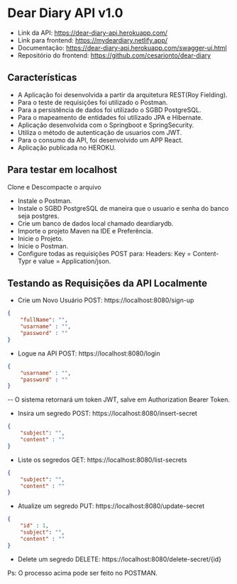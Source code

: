 # Dear Diary API v1.0 
- Link da API: https://dear-diary-api.herokuapp.com/ 
- Link para frontend: https://mydeardiary.netlify.app/ 
- Documentação: https://dear-diary-api.herokuapp.com/swagger-ui.html 
- Repositório do frontend: https://github.com/cesarionto/dear-diary 

## Características

- A Aplicação foi desenvolvida a partir da arquitetura REST(Roy Fielding).
- Para o teste de requisições foi utilizado o Postman.
- Para a persistência de dados foi utilizado o SGBD PostgreSQL.
- Para o mapeamento de entidades foi utilizado JPA e Hibernate.
- Aplicação desenvolvida com o Springboot e SpringSecurity.
- Utiliza o método de autenticação de usuarios com JWT.
- Para o consumo da API, foi desenvolvido um APP React.
- Aplicação publicada no HEROKU.

## Para testar em localhost
Clone e Descompacte o arquivo <br/>
- Instale o Postman.
- Instale o SGBD PostgreSQL de maneira que o usuario e senha do banco seja postgres.
- Crie um banco de dados local chamado deardiarydb.
- Importe o projeto Maven na IDE e Preferência. 
- Inicie o Projeto.
- Inicie o Postman.
- Configure todas as requisições POST para: Headers: Key = Content-Typr e value = Application/json.
## Testando as Requisições da API Localmente
- Crie um Novo Usuário POST: https://localhost:8080/sign-up
```json
{
    "fullName": "",
    "usarname" : "",
    "password" : ""
}
```
- Logue na API POST: https://localhost:8080/login
```json
{
    "usarname" : "",
    "password" : ""
}
```
-- O sistema retornará um token JWT, salve em Authorization Bearer Token.
<br/>
- Insira um segredo POST: https://localhost:8080/insert-secret
```json
{
    "subject": "",
    "content" : ""
}
```
- Liste os segredos GET: https://localhost:8080/list-secrets
```json
{
    "subject": "",
    "content" : ""
}
```
- Atualize um segredo PUT: https://localhost:8080/update-secret
```json
{
    "id" : 1,
    "subject": "",
    "content" : ""
}
```
- Delete um segredo DELETE: https://localhost:8080/delete-secret/{id}

Ps: O processo acima pode ser feito no POSTMAN.
<br/>
